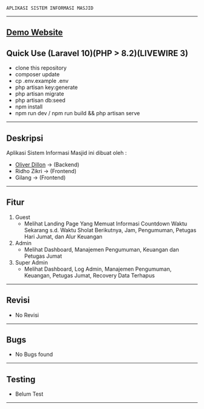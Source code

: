     APLIKASI SISTEM INFORMASI MASJID
------------------------------------------------------
<a href="https://v-project.my.id"> Demo Website </a>
------------------------------------------------------
Quick Use (Laravel 10)(PHP > 8.2)(LIVEWIRE 3)
------------------------------------------------------
- clone this repository
- composer update
- cp .env.example .env
- php artisan key:generate
- php artisan migrate
- php artisan db:seed
- npm install
- npm run dev / npm run build && php artisan serve
-------------------------------------------------------
Deskripsi
-------------------------------------------------------
Aplikasi Sistem Informasi Masjid ini dibuat oleh :
- <a href='https://linkedin.com/in/oliverkore'>Oliver Dillon</a> -> (Backend)
- Ridho Zikri -> (Frontend)
- Gilang -> (Frontend)
--------------------------------------------------------
Fitur
--------------------------------------------------------
1. Guest
   - Melihat Landing Page Yang Memuat Informasi Countdown Waktu Sekarang s.d. Waktu Sholat Berikutnya, Jam, Pengumuman, Petugas Hari Jumat, dan Alur Keuangan
2. Admin
   - Melihat Dashboard, Manajemen Pengumuman, Keuangan dan Petugas Jumat
3. Super Admin
   - Melihat Dashboard, Log Admin, Manajemen Pengumuman, Keuangan, Petugas Jumat, Recovery Data Terhapus
--------------------------------------------------------
Revisi
--------------------------------------------------------
- No Revisi
--------------------------------------------------------
Bugs
--------------------------------------------------------
- No Bugs found
--------------------------------------------------------
Testing
--------------------------------------------------------
- Belum Test
--------------------------------------------------------
